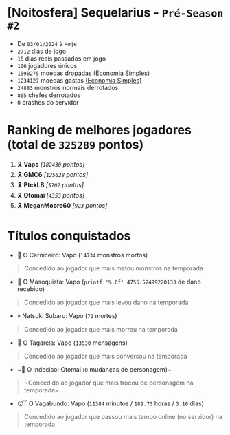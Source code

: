 # [Noitosfera] Sequelarius - `Pré-Season #2`
- De `03/01/2024` à `Hoje`
- `2712` dias de jogo
- `15` dias reais passados em jogo
- `106` jogadores únicos
- `1590275` moedas dropadas [(Economia Simples)](https://github.com/otomay/Economia-Simples)
- `1234127` moedas gastas [(Economia Simples)](https://github.com/otomay/Economia-Simples)
- `24883` monstros normais derrotados
- `865` chefes derrotados
- `0` crashes do servidor

# Ranking de melhores jogadores (total de `325289` pontos)
1. 🎗️ **Vapo** *[`182430` pontos]*
2. 🎗️ **GMC6** *[`125628` pontos]*
3. 🎗️ **PtckLB** *[`5702` pontos]*
4. 🎗️ **Otomai** *[`4353` pontos]*
5. 🎗️ **MeganMoore60** *[`923` pontos]*

# Títulos conquistados
- 👹 O Carniceiro: Vapo (`14734` monstros mortos)
> Concedido ao jogador que mais matou monstros na temporada
- 🥵 O Masoquista: Vapo (`printf '%.0f' 4755.52499220133` de dano recebido)
> Concedido ao jogador que mais levou dano na temporada
- 💀 Natsuki Subaru: Vapo (`72` mortes)
> Concedido ao jogador que mais morreu na temporada
- 🦜 O Tagarela: Vapo (`13530` mensagens)
> Concedido ao jogador que mais conversou na temporada
- ~🤔 O Indeciso: Otomai (`0` mudanças de personagem)~
> ~Concedido ao jogador que mais trocou de personagem na temporada~
- 😴 O Vagabundo: Vapo (`11384` minutos / `189.73` horas / `3.16` dias)
> Concedido ao jogador que passou mais tempo online (no servidor) na temporada
